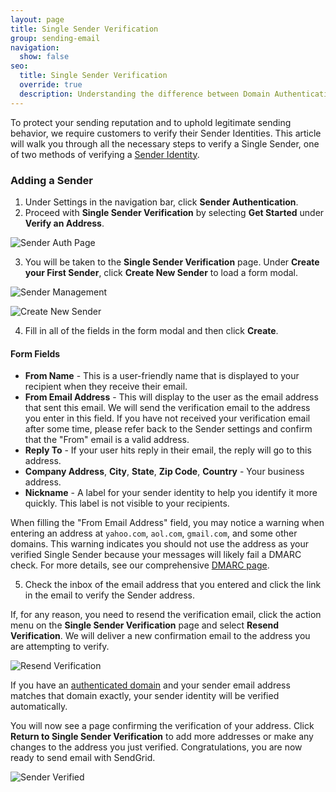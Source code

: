 ```yaml
---
layout: page
title: Single Sender Verification
group: sending-email
navigation:
  show: false
seo:
  title: Single Sender Verification
  override: true
  description: Understanding the difference between Domain Authentication and verifying a Single Sender.
---
```


To protect your sending reputation and to uphold legitimate sending behavior, we require customers to verify their Sender Identities. This article will walk you through all the necessary steps to verify a Single Sender, one of two methods of verifying a [Sender Identity]({{root_url}}/for-developers/sending-email/sender-identity/).

### Adding a Sender

1. Under Settings in the navigation bar, click **Sender Authentication**.
2. Proceed with **Single Sender Verification** by selecting **Get Started** under **Verify an Address**.

![Sender Auth Page]({{root_url}}/img/sender-verification-sender-auth-page.png 'Sender Auth Page')

3. You will be taken to the **Single Sender Verification** page. Under **Create your First Sender**, click **Create New Sender** to load a form modal.

![Sender Management]({{root_url}}/img/sender-verification-sender-management-page.png 'Sender Management')

![Create New Sender]({{root_url}}/img/sender-verification-form-modal.png 'Create New Sender')

4. Fill in all of the fields in the form modal and then click **Create**.

#### Form Fields

- **From Name** - This is a user-friendly name that is displayed to your recipient when they receive their email.
- **From Email Address** - This will display to the user as the email address that sent this email. We will send the verification email to the address you enter in this field. If you have not received your verification email after some time, please refer back to the Sender settings and confirm that the "From" email is a valid address.
- **Reply To** - If your user hits reply in their email, the reply will go to this address.
- **Company Address**, **City**, **State**, **Zip Code**, **Country** - Your business address.
- **Nickname** - A label for your sender identity to help you identify it more quickly. This label is not visible to your recipients.

<call-out>

When filling the "From Email Address" field, you may notice a warning when entering an address at `yahoo.com`, `aol.com`, `gmail.com`, and some other domains. This warning indicates you should not use the address as your verified Single Sender because your messages will likely fail a DMARC check. For more details, see our comprehensive [DMARC page]({{root_url}}/ui/sending-email/dmarc/).

</call-out>

5. Check the inbox of the email address that you entered and click the link in the email to verify the Sender address.

If, for any reason, you need to resend the verification email, click the action menu on the **Single Sender Verification** page and select **Resend Verification**. We will deliver a new confirmation email to the address you are attempting to verify.

![Resend Verification]({{root_url}}/img/sender-verification-resend-verification.png 'Resend Verification')

<call-out>

If you have an [authenticated domain]({{root_url}}/ui/account-and-settings/how-to-set-up-domain-authentication/) and your sender email address matches that domain exactly, your sender identity will be verified automatically.

</call-out>

You will now see a page confirming the verification of your address. Click **Return to Single Sender Verification** to add more addresses or make any changes to the address you just verified. Congratulations, you are now ready to send email with SendGrid.

![Sender Verified]({{root_url}}/img/sender-verification-sender-verified-page.png 'Sender Verified')
